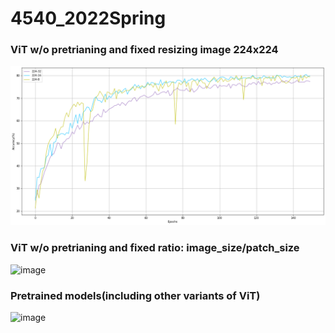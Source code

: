 # 4540_2022Spring
### ViT w/o pretrianing and fixed resizing image 224x224

![ViT w/o pretrianing and fixed resizing image 224x224](https://github.com/MagicSssak/4540_2022Spring/blob/main/figures/224_None.png)

### ViT w/o pretrianing and fixed ratio: image_size/patch_size
![image](https://github.com/MagicSssak/4540_2022Spring/blob/main/fixed_ratio.png)

### Pretrained models(including other variants of ViT)

![image](https://github.com/MagicSssak/4540_2022Spring/blob/main/figure/pretraining.png)
